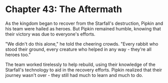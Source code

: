 # Chapter 43: The Aftermath

As the kingdom began to recover from the Starfall's destruction, Pipkin and his team were hailed as heroes. But Pipkin remained humble, knowing that their victory was due to everyone's efforts.

"We didn't do this alone," he told the cheering crowds. "Every rabbit who stood their ground, every creature who helped in any way - they're all heroes too."

The team worked tirelessly to help rebuild, using their knowledge of the Starfall's technology to aid in the recovery efforts. Pipkin realized that their journey wasn't over - they still had much to learn and much to do.

